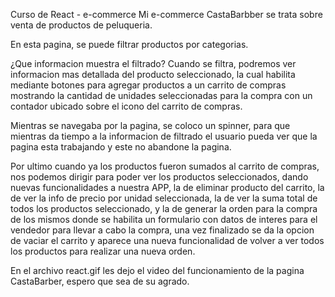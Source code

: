 
Curso de React - 
e-commerce
Mi e-commerce CastaBarbber se trata  sobre venta de productos de peluqueria. 

En esta pagina, se puede filtrar productos por categorias.

¿Que informacion muestra el filtrado?
Cuando se filtra, podremos ver informacion mas detallada del producto seleccionado, la cual habilita mediante botones para agregar productos a un carrito de compras mostrando la cantidad de unidades seleccionadas para la compra con un contador ubicado sobre el icono del carrito de compras.

Mientras se navegaba por la pagina, se coloco un spinner, para que mientras da tiempo a la informacion de filtrado el usuario pueda ver que la pagina esta trabajando y este no abandone la pagina.

Por ultimo cuando ya los productos fueron sumados al carrito de compras, nos podemos dirigir para poder ver los productos seleccionados, dando nuevas funcionalidades a nuestra APP, la de eliminar producto del carrito, la de ver la info de precio por unidad seleccionada, la de ver la suma total de todos los productos seleccionado, y la de generar la orden para la compra de los mismos donde se habilita un formulario con datos de interes para el vendedor para llevar a cabo la compra, una vez finalizado se da  la opcion de vaciar el carrito y aparece una nueva funcionalidad de volver a ver todos los productos para realizar una nueva orden.

En el archivo react.gif les dejo el video del funcionamiento de la pagina CastaBarber, espero que sea de su agrado.

